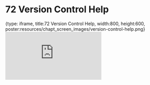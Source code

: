 # 72 Version Control Help
 
{type: iframe, title:72 Version Control Help, width:800, height:600, poster:resources/chapt_screen_images/version-control-help.png}
![](https://datatrail-jhu.github.io/DataTrail_ReOrg/no_toc/version-control-help.html)
 

 
